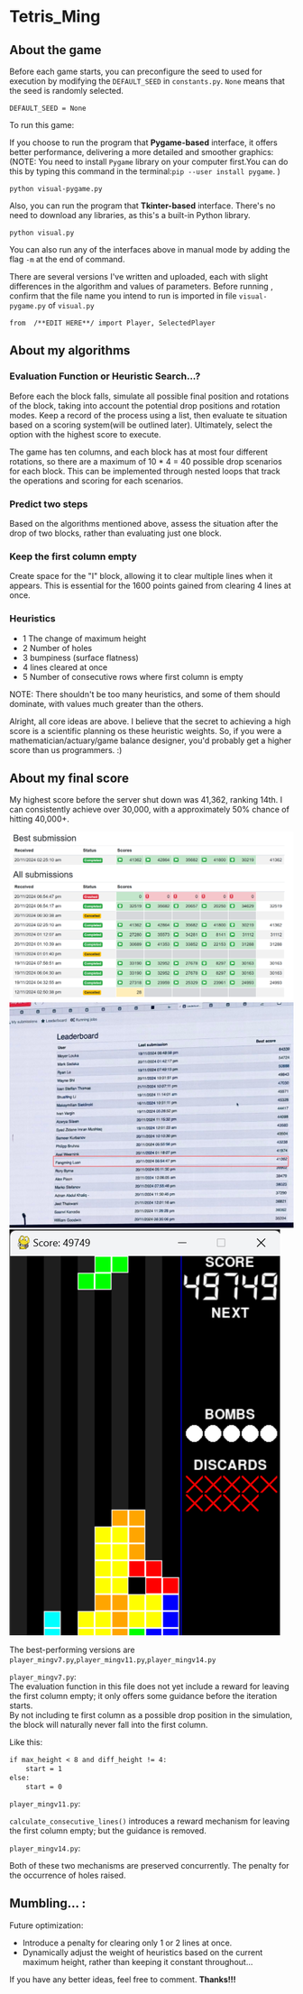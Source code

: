 
# Tetris_Ming

## About the game

Before each game starts, you can preconfigure the seed to used for execution by modifying the `DEFAULT_SEED` in `constants.py`. 
`None` means that the seed is randomly selected.

```
DEFAULT_SEED = None
```

To run this game:

If you choose to run the program that **Pygame-based** interface, it offers better performance, delivering a more detailed and smoother graphics:  
(NOTE: You need to install `Pygame` library on your computer first.You can do this by typing this command in the terminal:`pip --user install pygame`. )

```
python visual-pygame.py
```
Also, you can run the program that **Tkinter-based** interface. There's no need to download any libraries, as this's a built-in Python library.
```
python visual.py
```
You can also run any of the interfaces above in manual mode by adding the flag `-m` at the end of command.

There are several versions I've written and uploaded, each with slight differences in the algorithm and values of parameters. 
Before running , confirm that the file name you intend to run is imported in file `visual-pygame.py` of `visual.py`
```
from  /**EDIT HERE**/ import Player, SelectedPlayer
```

## About my algorithms

### Evaluation Function or  Heuristic Search...?

Before each the block falls, simulate all possible final position and rotations of the block, taking into account the potential drop positions and rotation modes. Keep a record of the process using a list, then evaluate te situation based on a scoring system(will be outlined later). Ultimately, select the option with the highest score to execute.

The game has ten columns, and each block has at most four different rotations, so there are a maximum of 10 * 4 = 40 possible drop scenarios for each block. This can be implemented through nested loops that track the operations and scoring for each scenarios.


### Predict two steps

Based on the algorithms mentioned above, assess the situation after the drop of two blocks, rather than evaluating just one block.

### Keep the first column empty
Create space for the "I" block, allowing it to clear multiple lines when it appears. This is essential for the 1600 points gained from clearing 4 lines at once.

### Heuristics
- 1 The change of maximum height 
- 2 Number of holes
- 3 bumpiness (surface flatness)
- 4 lines cleared at once
- 5 Number of consecutive rows where first column is empty 

NOTE: There shouldn't be too many heuristics, and some of them should dominate, with values much greater than the others.


Alright, all core ideas are above. I believe that the secret to achieving a high score is a scientific planning os these heuristic weights. So, if you were a mathematician/actuary/game balance designer, you'd probably get a higher score than us programmers. :)



## About my final score

My highest score before the server shut down was 41,362, ranking 14th. I can consistently achieve over 30,000, with a approximately 50% chance of hitting 40,000+.   

![FinalScoreboard](FinalScoreboard.png)
![FinalLeaderboard](FinalLeaderboard.jpg)
![MVP](MVP.png)



The best-performing versions are `player_mingv7.py`,`player_mingv11.py`,`player_mingv14.py`

`player_mingv7.py`:  
The evaluation function in this file does not yet include a reward for leaving the first column empty; it only offers some guidance before the iteration starts.   
By not including te first column as a possible drop position in the simulation, the block will naturally never fall into the first column.

Like this:
```
if max_height < 8 and diff_height != 4:
    start = 1 
else:
    start = 0 
```

`player_mingv11.py`:

`calculate_consecutive_lines()` introduces a reward mechanism for leaving the first column empty; but the guidance is removed.


`player_mingv14.py`:

Both of these two mechanisms are preserved concurrently.
The penalty for the occurrence of holes raised.



## Mumbling... : 
Future optimization: 
- Introduce a penalty for clearing only 1 or 2 lines at once.
- Dynamically adjust the weight of heuristics based on the current maximum height, rather than keeping it constant throughout...

If you have any better ideas, feel free to comment. **Thanks!!!**

